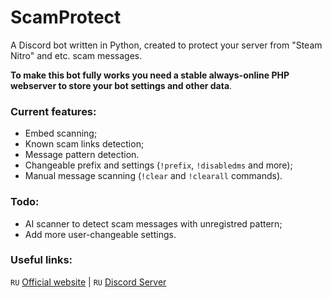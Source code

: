 # ScamProtect
A Discord bot written in Python, created to protect your server from "Steam Nitro" and etc. scam messages.

**To make this bot fully works you need a stable always-online PHP webserver to store your bot settings and other data**.

### Current features:
 - Embed scanning;
 - Known scam links detection;
 - Message pattern detection.
 - Changeable prefix and settings (`!prefix`, `!disabledms` and more);
 - Manual message scanning (`!clear` and `!clearall` commands).
 
### Todo:
 - AI scanner to detect scam messages with unregistred pattern;
 - Add more user-changeable settings.
 
### Useful links:
`RU` [Official website](https://scamprotect.ml) | `RU` [Discord Server](https://discord.com/invite/GpedR6jeZR)
